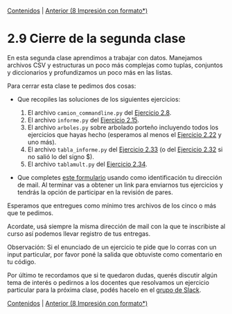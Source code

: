 [Contenidos](../Contenidos.md) \| [Anterior (8 Impresión con formato*)](08_Formato.md)

# 2.9 Cierre de la segunda clase

En esta segunda clase aprendimos a trabajar con datos. Manejamos archivos CSV y estructuras un poco más complejas como tuplas, conjuntos y diccionarios y profundizamos un poco más en las listas.

Para cerrar esta clase te pedimos dos cosas:
* Que recopiles las soluciones de los siguientes ejercicios:
    1. El archivo `camion_commandline.py` del [Ejercicio 2.8](../02_Datos/02_Funciones.md#ejercicio-28-ejecución-desde-la-línea-de-comandos-con-parámetros).
    2. El archivo `informe.py` del [Ejercicio 2.15](../02_Datos/04_Contenedores.md#ejercicio-215-balances).
    3. El archivo `arboles.py` sobre arbolado porteño incluyendo todos los ejercicios que hayas hecho (esperamos al menos el [Ejercicio 2.22](../02_Datos/07_Arboles1.md#ejercicio-222-lectura-de-los-árboles-de-un-parque) y uno más).
    4. El archivo `tabla_informe.py` del [Ejercicio 2.33](../02_Datos/08_Formato.md#ejercicio-233-un-desafío-de-formato) (o del [Ejercicio 2.32](../02_Datos/08_Formato.md#ejercicio-232-agregar-encabezados) si no salió lo del signo $).
    5. El archivo `tablamult.py` del [Ejercicio 2.34](../02_Datos/08_Formato.md#ejercicio-234-tablas-de-multiplicar).
    

* Que completes [este formulario](https://docs.google.com/forms/d/1t_rhPa-VFILPWzXLBttyfN-a4fZSiAwa_k8pU0FVEF4) usando como identificación tu dirección de mail.  Al terminar vas a obtener un link para enviarnos tus ejercicios y tendrás la opción de participar en la revisión de pares.
 
Esperamos que entregues como mínimo tres archivos de los cinco o más que te pedimos. 

Acordate, usá siempre la misma dirección de mail con la que te inscribiste al curso así podemos llevar registro de tus entregas. 

Observación: Si el enunciado de un ejercicio te pide que lo corras con un input particular, por favor poné la salida que obtuviste como comentario en tu código. 

Por último te recordamos que si te quedaron dudas, querés discutir algún tema de interés o pedirnos a los docentes que resolvamos un ejercicio particular para la próxima clase, podés hacelo en el [grupo de Slack](../Slack.md).



[Contenidos](../Contenidos.md) \| [Anterior (8 Impresión con formato*)](08_Formato.md)

